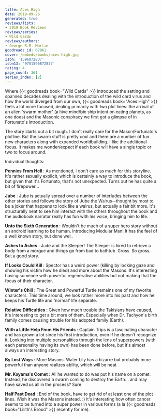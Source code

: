 ```yaml
---
title: Aces High
date: 2019-09-26
generated: true
reviews/lists:
- 2019 Book Reviews
reviews/series:
- Wild Cards
reviews/authors:
- George R.R. Martin
goodreads_id: 67961
cover: /embeds/books/aces-high.jpg
isbn: '1596872837'
isbn13: '9781596872837'
rating: 4
page_count: 361
series_index: [2]
---
```

Where {{< goodreads book="Wild Cards" >}} introduced the setting and spanned decades dealing with the introduction of the wild card virus and how the world diverged from our own, {{< goodreads book="Aces High" >}} feels a lot more focused, dealing primarily with two plot lines: the arrival of an alien 'swarm mother' (a hive mind/bio ship intent on eating planets, as one does) and the Masonic conspiracy we first got a glimpse of in Fortunato's introduction.  

The story starts out a bit rough. I don't really care for the Mason/Fortunato's plotline. But the swarm stuff is pretty cool and there are a number of fun new characters along with expanded worldbuilding. I like the additional focus. It makes me wonder/expect if each book will have a single topic or two to focus around.  

<!--more-->

Individual thoughts:  

 **Pennies From Hell** : As mentioned, I don't care as much for this storyline. It's rather sexually explicit, which is certainly a way to introduce the book, but given that it's Fortunato, that's not unexpected. Turns out he has quite a bit of firepower...  

 **Jube** : Jube is actually spread over a number of interludes between the other stories and follows the story of Jube the Walrus--thought by most to be a joker that happens to look like a walrus, but actually a fair bit more. It's structurally neat to see him interact with the others throughout the book and the audiobook narrator really has fun with his voice, bringing him to life.  

**Unto the Sixth Generation** : Wouldn't be much of a super hero story without an android learning to be human. Introducing Modular Man! It has the feel of a well known story, but done well.  

**Ashes to Ashes** : Jude and the Sleeper! The Sleeper is hired to retrieve a body from a morgue and things go from bad to bathtub. Gross. So gross. But a good story.  

**If Looks Could Kill** : Spector has a weird power (killing by locking gaze and showing his victim how he died) and more about the Masons. It's interesting having someone with powerful regenerative abilities but not making that the focus of their character.  

**Winter's Chill** : The Great and Powerful Turtle remains one of my favorite characters. This time around, we look rather more into his past and how he keeps his Turtle life and 'normal' life separate.  

**Relative Difficulties** : Given how much trouble the Takisians have caused, it's interesting to get a bit more of them. Especially when Dr. Tachyon's birth family comes causing trouble for his adopted family (Earth).  

**With a Little Help From His Friends** : Captain Trips is a fascinating character and has grown a lot since his first introduction, even if he doesn't recognize it. Looking into multiple personalities through the lens of superpowers (with each personality having its own) has been done before, but it's almost always an interesting story.  

**By Lost Ways** : More Masons. Water Lily has a bizarre but probably more powerful than anyone realizes ability, which will be neat.  

**Mr. Koyama's Comet** : All he wanted to do was put his name on a comet. Instead, he discovered a swarm coming to destroy the Earth... and may have saved us all in the process? Sure.  

**Half Past Dead** : End of the book, have to get rid of at least one of the plot lines. Wish it was the Masons instead. :) It's interesting how often cancer seems to be turned into a super power in various forms (a la {{< goodreads book="Lilith's Brood" >}} recently for me).
